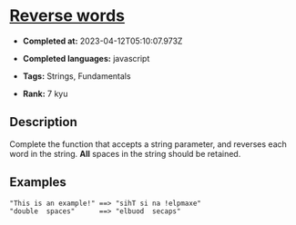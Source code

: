 # [Reverse words](https://www.codewars.com/kata/5259b20d6021e9e14c0010d4)

- **Completed at:** 2023-04-12T05:10:07.973Z

- **Completed languages:** javascript

- **Tags:** Strings, Fundamentals

- **Rank:** 7 kyu

## Description

Complete the function that accepts a string parameter, and reverses each word in the string. **All** spaces in the string should be retained.

## Examples
```
"This is an example!" ==> "sihT si na !elpmaxe"
"double  spaces"      ==> "elbuod  secaps"
```